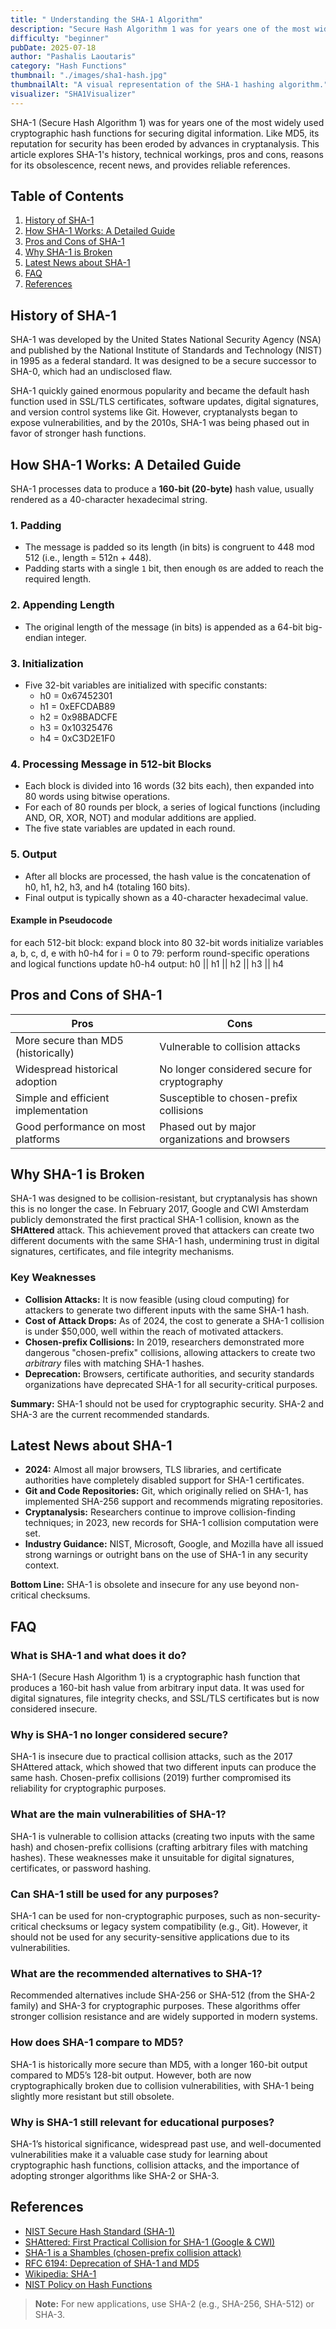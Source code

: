 ```yaml
---
title: " Understanding the SHA-1 Algorithm"
description: "Secure Hash Algorithm 1 was for years one of the most widely used cryptographic hash functions. "
difficulty: "beginner"
pubDate: 2025-07-18
author: "Pashalis Laoutaris"
category: "Hash Functions"
thumbnail: "./images/sha1-hash.jpg"
thumbnailAlt: "A visual representation of the SHA-1 hashing algorithm."
visualizer: "SHA1Visualizer"
---
```

SHA-1 (Secure Hash Algorithm 1) was for years one of the most widely used cryptographic hash functions for securing digital information. Like MD5, its reputation for security has been eroded by advances in cryptanalysis. This article explores SHA-1's history, technical workings, pros and cons, reasons for its obsolescence, recent news, and provides reliable references.

## Table of Contents

1. [History of SHA-1](#history-of-sha-1)
2. [How SHA-1 Works: A Detailed Guide](#how-sha-1-works-a-detailed-guide)
3. [Pros and Cons of SHA-1](#pros-and-cons-of-sha-1)
4. [Why SHA-1 is Broken](#why-sha-1-is-broken)
5. [Latest News about SHA-1](#latest-news-about-sha-1)
6. [FAQ](#faq)
7. [References](#references)

## History of SHA-1

SHA-1 was developed by the United States National Security Agency (NSA) and published by the National Institute of Standards and Technology (NIST) in 1995 as a federal standard. It was designed to be a secure successor to SHA-0, which had an undisclosed flaw.

SHA-1 quickly gained enormous popularity and became the default hash function used in SSL/TLS certificates, software updates, digital signatures, and version control systems like Git. However, cryptanalysts began to expose vulnerabilities, and by the 2010s, SHA-1 was being phased out in favor of stronger hash functions.

## How SHA-1 Works: A Detailed Guide

SHA-1 processes data to produce a **160-bit (20-byte)** hash value, usually rendered as a 40-character hexadecimal string.

### 1. **Padding**

- The message is padded so its length (in bits) is congruent to 448 mod 512 (i.e., length = 512n + 448).
- Padding starts with a single `1` bit, then enough `0`s are added to reach the required length.

### 2. **Appending Length**

- The original length of the message (in bits) is appended as a 64-bit big-endian integer.

### 3. **Initialization**

- Five 32-bit variables are initialized with specific constants:
  - h0 = 0x67452301
  - h1 = 0xEFCDAB89
  - h2 = 0x98BADCFE
  - h3 = 0x10325476
  - h4 = 0xC3D2E1F0

### 4. **Processing Message in 512-bit Blocks**

- Each block is divided into 16 words (32 bits each), then expanded into 80 words using bitwise operations.
- For each of 80 rounds per block, a series of logical functions (including AND, OR, XOR, NOT) and modular additions are applied.
- The five state variables are updated in each round.

### 5. **Output**

- After all blocks are processed, the hash value is the concatenation of h0, h1, h2, h3, and h4 (totaling 160 bits).
- Final output is typically shown as a 40-character hexadecimal value.

#### Example in Pseudocode

for each 512-bit block:
    expand block into 80 32-bit words
    initialize variables a, b, c, d, e with h0-h4
    for i = 0 to 79:
        perform round-specific operations and logical functions
    update h0-h4
output: h0 || h1 || h2 || h3 || h4

## Pros and Cons of SHA-1

|**Pros**|**Cons**|
|---|---|
|More secure than MD5 (historically)|Vulnerable to collision attacks|
|Widespread historical adoption|No longer considered secure for cryptography|
|Simple and efficient implementation|Susceptible to chosen-prefix collisions|
|Good performance on most platforms|Phased out by major organizations and browsers|

## Why SHA-1 is Broken

SHA-1 was designed to be collision-resistant, but cryptanalysis has shown this is no longer the case. In February 2017, Google and CWI Amsterdam publicly demonstrated the first practical SHA-1 collision, known as the **SHAttered** attack. This achievement proved that attackers can create two different documents with the same SHA-1 hash, undermining trust in digital signatures, certificates, and file integrity mechanisms.

### Key Weaknesses

- **Collision Attacks:** It is now feasible (using cloud computing) for attackers to generate two different inputs with the same SHA-1 hash.
- **Cost of Attack Drops:** As of 2024, the cost to generate a SHA-1 collision is under $50,000, well within the reach of motivated attackers.
- **Chosen-prefix Collisions:** In 2019, researchers demonstrated more dangerous "chosen-prefix" collisions, allowing attackers to create two _arbitrary_ files with matching SHA-1 hashes.
- **Deprecation:** Browsers, certificate authorities, and security standards organizations have deprecated SHA-1 for all security-critical purposes.

**Summary:** SHA-1 should not be used for cryptographic security. SHA-2 and SHA-3 are the current recommended standards.

## Latest News about SHA-1

- **2024:** Almost all major browsers, TLS libraries, and certificate authorities have completely disabled support for SHA-1 certificates.
- **Git and Code Repositories:** Git, which originally relied on SHA-1, has implemented SHA-256 support and recommends migrating repositories.
- **Cryptanalysis:** Researchers continue to improve collision-finding techniques; in 2023, new records for SHA-1 collision computation were set.
- **Industry Guidance:** NIST, Microsoft, Google, and Mozilla have all issued strong warnings or outright bans on the use of SHA-1 in any security context.

**Bottom Line:** SHA-1 is obsolete and insecure for any use beyond non-critical checksums.

## FAQ

### What is SHA-1 and what does it do?

SHA-1 (Secure Hash Algorithm 1) is a cryptographic hash function that produces a 160-bit hash value from arbitrary input data. It was used for digital signatures, file integrity checks, and SSL/TLS certificates but is now considered insecure.

### Why is SHA-1 no longer considered secure?

SHA-1 is insecure due to practical collision attacks, such as the 2017 SHAttered attack, which showed that two different inputs can produce the same hash. Chosen-prefix collisions (2019) further compromised its reliability for cryptographic purposes.

### What are the main vulnerabilities of SHA-1?

SHA-1 is vulnerable to collision attacks (creating two inputs with the same hash) and chosen-prefix collisions (crafting arbitrary files with matching hashes). These weaknesses make it unsuitable for digital signatures, certificates, or password hashing.

### Can SHA-1 still be used for any purposes?

SHA-1 can be used for non-cryptographic purposes, such as non-security-critical checksums or legacy system compatibility (e.g., Git). However, it should not be used for any security-sensitive applications due to its vulnerabilities.

### What are the recommended alternatives to SHA-1?

Recommended alternatives include SHA-256 or SHA-512 (from the SHA-2 family) and SHA-3 for cryptographic purposes. These algorithms offer stronger collision resistance and are widely supported in modern systems.

### How does SHA-1 compare to MD5?

SHA-1 is historically more secure than MD5, with a longer 160-bit output compared to MD5’s 128-bit output. However, both are now cryptographically broken due to collision vulnerabilities, with SHA-1 being slightly more resistant but still obsolete.

### Why is SHA-1 still relevant for educational purposes?

SHA-1’s historical significance, widespread past use, and well-documented vulnerabilities make it a valuable case study for learning about cryptographic hash functions, collision attacks, and the importance of adopting stronger algorithms like SHA-2 or SHA-3.

## References

- [NIST Secure Hash Standard (SHA-1)](https://csrc.nist.gov/publications/detail/fips/180/1/final)
- [SHAttered: First Practical Collision for SHA-1 (Google & CWI)](https://shattered.io/)
- [SHA-1 is a Shambles (chosen-prefix collision attack)](https://sha-mbles.github.io/)
- [RFC 6194: Deprecation of SHA-1 and MD5](https://datatracker.ietf.org/doc/html/rfc6194)
- [Wikipedia: SHA-1](https://en.wikipedia.org/wiki/SHA-1)
- [NIST Policy on Hash Functions](https://csrc.nist.gov/publications/detail/sp/800-131a/rev-2/final)

> **Note:** For new applications, use SHA-2 (e.g., SHA-256, SHA-512) or SHA-3.
